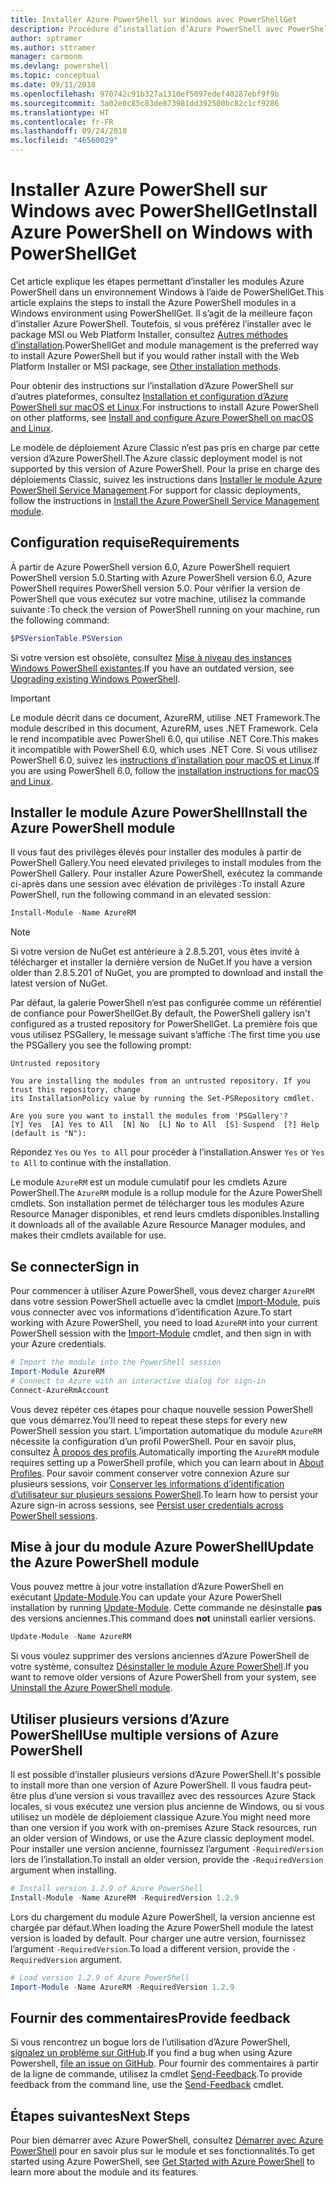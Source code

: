 ```yaml
---
title: Installer Azure PowerShell sur Windows avec PowerShellGet
description: Procédure d’installation d’Azure PowerShell avec PowerShellGet
author: sptramer
ms.author: sttramer
manager: carmonm
ms.devlang: powershell
ms.topic: conceptual
ms.date: 09/11/2018
ms.openlocfilehash: 970742c91b327a1310ef5097edef40287ebf9f9b
ms.sourcegitcommit: 3a02e0c85c83de873981dd392500bc82c1cf9286
ms.translationtype: HT
ms.contentlocale: fr-FR
ms.lasthandoff: 09/24/2018
ms.locfileid: "46560029"
---
```

# <a name="install-azure-powershell-on-windows-with-powershellget"></a><span data-ttu-id="38da4-103">Installer Azure PowerShell sur Windows avec PowerShellGet</span><span class="sxs-lookup"><span data-stu-id="38da4-103">Install Azure PowerShell on Windows with PowerShellGet</span></span>

<span data-ttu-id="38da4-104">Cet article explique les étapes permettant d’installer les modules Azure PowerShell dans un environnement Windows à l’aide de PowerShellGet.</span><span class="sxs-lookup"><span data-stu-id="38da4-104">This article explains the steps to install the Azure PowerShell modules in a Windows environment using PowerShellGet.</span></span> <span data-ttu-id="38da4-105">Il s’agit de la meilleure façon d’installer Azure PowerShell. Toutefois, si vous préférez l’installer avec le package MSI ou Web Platform Installer, consultez [Autres méthodes d’installation](other-install.md).</span><span class="sxs-lookup"><span data-stu-id="38da4-105">PowerShellGet and module management is the preferred way to install Azure PowerShell but if you would rather install with the Web Platform Installer or MSI package, see [Other installation methods](other-install.md).</span></span>

<span data-ttu-id="38da4-106">Pour obtenir des instructions sur l’installation d’Azure PowerShell sur d’autres plateformes, consultez [Installation et configuration d’Azure PowerShell sur macOS et Linux](install-azurermps-maclinux.md).</span><span class="sxs-lookup"><span data-stu-id="38da4-106">For instructions to install Azure PowerShell on other platforms, see [Install and configure Azure PowerShell on macOS and Linux](install-azurermps-maclinux.md).</span></span>

<span data-ttu-id="38da4-107">Le modèle de déploiement Azure Classic n’est pas pris en charge par cette version d’Azure PowerShell.</span><span class="sxs-lookup"><span data-stu-id="38da4-107">The Azure classic deployment model is not supported by this version of Azure PowerShell.</span></span> <span data-ttu-id="38da4-108">Pour la prise en charge des déploiements Classic, suivez les instructions dans [Installer le module Azure PowerShell Service Management](/powershell/azure/servicemanagement/install-azure-ps).</span><span class="sxs-lookup"><span data-stu-id="38da4-108">For support for classic deployments, follow the instructions in [Install the Azure PowerShell Service Management module](/powershell/azure/servicemanagement/install-azure-ps).</span></span>

## <a name="requirements"></a><span data-ttu-id="38da4-109">Configuration requise</span><span class="sxs-lookup"><span data-stu-id="38da4-109">Requirements</span></span>

<span data-ttu-id="38da4-110">À partir de Azure PowerShell version 6.0, Azure PowerShell requiert PowerShell version 5.0.</span><span class="sxs-lookup"><span data-stu-id="38da4-110">Starting with Azure PowerShell version 6.0, Azure PowerShell requires PowerShell version 5.0.</span></span> <span data-ttu-id="38da4-111">Pour vérifier la version de PowerShell que vous exécutez sur votre machine, utilisez la commande suivante :</span><span class="sxs-lookup"><span data-stu-id="38da4-111">To check the version of PowerShell running on your machine, run the following command:</span></span>

```powershell
$PSVersionTable.PSVersion
```

<span data-ttu-id="38da4-112">Si votre version est obsolète, consultez [Mise à niveau des instances Windows PowerShell existantes](/powershell/scripting/setup/installing-windows-powershell?view=powershell-6#upgrading-existing-windows-powershell).</span><span class="sxs-lookup"><span data-stu-id="38da4-112">If you have an outdated version, see [Upgrading existing Windows PowerShell](/powershell/scripting/setup/installing-windows-powershell?view=powershell-6#upgrading-existing-windows-powershell).</span></span>

> [!IMPORTANT]
> <span data-ttu-id="38da4-113">Le module décrit dans ce document, AzureRM, utilise .NET Framework.</span><span class="sxs-lookup"><span data-stu-id="38da4-113">The module described in this document, AzureRM, uses .NET Framework.</span></span> <span data-ttu-id="38da4-114">Cela le rend incompatible avec PowerShell 6.0, qui utilise .NET Core.</span><span class="sxs-lookup"><span data-stu-id="38da4-114">This makes it incompatible with PowerShell 6.0, which uses .NET Core.</span></span> <span data-ttu-id="38da4-115">Si vous utilisez PowerShell 6.0, suivez les [instructions d’installation pour macOS et Linux](install-azurermps-maclinux.md).</span><span class="sxs-lookup"><span data-stu-id="38da4-115">If you are using PowerShell 6.0, follow the [installation instructions for macOS and Linux](install-azurermps-maclinux.md).</span></span>

## <a name="install-the-azure-powershell-module"></a><span data-ttu-id="38da4-116">Installer le module Azure PowerShell</span><span class="sxs-lookup"><span data-stu-id="38da4-116">Install the Azure PowerShell module</span></span>

<span data-ttu-id="38da4-117">Il vous faut des privilèges élevés pour installer des modules à partir de PowerShell Gallery.</span><span class="sxs-lookup"><span data-stu-id="38da4-117">You need elevated privileges to install modules from the PowerShell Gallery.</span></span> <span data-ttu-id="38da4-118">Pour installer Azure PowerShell, exécutez la commande ci-après dans une session avec élévation de privilèges :</span><span class="sxs-lookup"><span data-stu-id="38da4-118">To install Azure PowerShell, run the following command in an elevated session:</span></span>

```powershell
Install-Module -Name AzureRM
```

> [!NOTE]
> <span data-ttu-id="38da4-119">Si votre version de NuGet est antérieure à 2.8.5.201, vous êtes invité à télécharger et installer la dernière version de NuGet.</span><span class="sxs-lookup"><span data-stu-id="38da4-119">If you have a version older than 2.8.5.201 of NuGet, you are prompted to download and install the latest version of NuGet.</span></span>

<span data-ttu-id="38da4-120">Par défaut, la galerie PowerShell n’est pas configurée comme un référentiel de confiance pour PowerShellGet.</span><span class="sxs-lookup"><span data-stu-id="38da4-120">By default, the PowerShell gallery isn't configured as a trusted repository for PowerShellGet.</span></span> <span data-ttu-id="38da4-121">La première fois que vous utilisez PSGallery, le message suivant s’affiche :</span><span class="sxs-lookup"><span data-stu-id="38da4-121">The first time you use the PSGallery you see the following prompt:</span></span>

```output
Untrusted repository

You are installing the modules from an untrusted repository. If you trust this repository, change
its InstallationPolicy value by running the Set-PSRepository cmdlet.

Are you sure you want to install the modules from 'PSGallery'?
[Y] Yes  [A] Yes to All  [N] No  [L] No to All  [S] Suspend  [?] Help (default is "N"):
```

<span data-ttu-id="38da4-122">Répondez `Yes` ou `Yes to All` pour procéder à l’installation.</span><span class="sxs-lookup"><span data-stu-id="38da4-122">Answer `Yes` or `Yes to All` to continue with the installation.</span></span>

<span data-ttu-id="38da4-123">Le module `AzureRM` est un module cumulatif pour les cmdlets Azure PowerShell.</span><span class="sxs-lookup"><span data-stu-id="38da4-123">The `AzureRM` module is a rollup module for the Azure PowerShell cmdlets.</span></span> <span data-ttu-id="38da4-124">Son installation permet de télécharger tous les modules Azure Resource Manager disponibles, et rend leurs cmdlets disponibles.</span><span class="sxs-lookup"><span data-stu-id="38da4-124">Installing it downloads all of the available Azure Resource Manager modules, and makes their cmdlets available for use.</span></span>

## <a name="sign-in"></a><span data-ttu-id="38da4-125">Se connecter</span><span class="sxs-lookup"><span data-stu-id="38da4-125">Sign in</span></span>

<span data-ttu-id="38da4-126">Pour commencer à utiliser Azure PowerShell, vous devez charger `AzureRM` dans votre session PowerShell actuelle avec la cmdlet [Import-Module](/powershell/module/Microsoft.PowerShell.Core/Import-Module), puis vous connecter avec vos informations d’identification Azure.</span><span class="sxs-lookup"><span data-stu-id="38da4-126">To start working with Azure PowerShell, you need to load `AzureRM` into your current PowerShell session with the [Import-Module](/powershell/module/Microsoft.PowerShell.Core/Import-Module) cmdlet, and then sign in with your Azure credentials.</span></span>

```powershell
# Import the module into the PowerShell session
Import-Module AzureRM
# Connect to Azure with an interactive dialog for sign-in
Connect-AzureRmAccount
```

<span data-ttu-id="38da4-127">Vous devez répéter ces étapes pour chaque nouvelle session PowerShell que vous démarrez.</span><span class="sxs-lookup"><span data-stu-id="38da4-127">You'll need to repeat these steps for every new PowerShell session you start.</span></span> <span data-ttu-id="38da4-128">L’importation automatique du module `AzureRM` nécessite la configuration d’un profil PowerShell. Pour en savoir plus, consultez [À propos des profils](/powershell/module/microsoft.powershell.core/about/about_profiles).</span><span class="sxs-lookup"><span data-stu-id="38da4-128">Automatically importing the `AzureRM` module requires setting up a PowerShell profile, which you can learn about in [About Profiles](/powershell/module/microsoft.powershell.core/about/about_profiles).</span></span>
<span data-ttu-id="38da4-129">Pour savoir comment conserver votre connexion Azure sur plusieurs sessions, voir [Conserver les informations d’identification d’utilisateur sur plusieurs sessions PowerShell](context-persistence.md).</span><span class="sxs-lookup"><span data-stu-id="38da4-129">To learn how to persist your Azure sign-in across sessions, see [Persist user credentials across PowerShell sessions](context-persistence.md).</span></span>

## <a name="update-the-azure-powershell-module"></a><span data-ttu-id="38da4-130">Mise à jour du module Azure PowerShell</span><span class="sxs-lookup"><span data-stu-id="38da4-130">Update the Azure PowerShell module</span></span>

<span data-ttu-id="38da4-131">Vous pouvez mettre à jour votre installation d’Azure PowerShell en exécutant [Update-Module](/powershell/module/powershellget/update-module).</span><span class="sxs-lookup"><span data-stu-id="38da4-131">You can update your Azure PowerShell installation by running [Update-Module](/powershell/module/powershellget/update-module).</span></span> <span data-ttu-id="38da4-132">Cette commande ne désinstalle __pas__ des versions anciennes.</span><span class="sxs-lookup"><span data-stu-id="38da4-132">This command does __not__ uninstall earlier versions.</span></span>

```powershell
Update-Module -Name AzureRM
```

<span data-ttu-id="38da4-133">Si vous voulez supprimer des versions anciennes d’Azure PowerShell de votre système, consultez [Désinstaller le module Azure PowerShell](uninstall-azurerm-ps.md).</span><span class="sxs-lookup"><span data-stu-id="38da4-133">If you want to remove older versions of Azure PowerShell from your system, see [Uninstall the Azure PowerShell module](uninstall-azurerm-ps.md).</span></span>

## <a name="use-multiple-versions-of-azure-powershell"></a><span data-ttu-id="38da4-134">Utiliser plusieurs versions d’Azure PowerShell</span><span class="sxs-lookup"><span data-stu-id="38da4-134">Use multiple versions of Azure PowerShell</span></span>

<span data-ttu-id="38da4-135">Il est possible d’installer plusieurs versions d’Azure PowerShell.</span><span class="sxs-lookup"><span data-stu-id="38da4-135">It's possible to install more than one version of Azure PowerShell.</span></span> <span data-ttu-id="38da4-136">Il vous faudra peut-être plus d’une version si vous travaillez avec des ressources Azure Stack locales, si vous exécutez une version plus ancienne de Windows, ou si vous utilisez un modèle de déploiement classique Azure.</span><span class="sxs-lookup"><span data-stu-id="38da4-136">You might need more than one version if you work with on-premises Azure Stack resources, run an older version of Windows, or use the Azure classic deployment model.</span></span> <span data-ttu-id="38da4-137">Pour installer une version ancienne, fournissez l’argument `-RequiredVersion` lors de l’installation.</span><span class="sxs-lookup"><span data-stu-id="38da4-137">To install an older version, provide the `-RequiredVersion` argument when installing.</span></span>

```powershell
# Install version 1.2.9 of Azure PowerShell
Install-Module -Name AzureRM -RequiredVersion 1.2.9
```

<span data-ttu-id="38da4-138">Lors du chargement du module Azure PowerShell, la version ancienne est chargée par défaut.</span><span class="sxs-lookup"><span data-stu-id="38da4-138">When loading the Azure PowerShell module the latest version is loaded by default.</span></span> <span data-ttu-id="38da4-139">Pour charger une autre version, fournissez l’argument `-RequiredVersion`.</span><span class="sxs-lookup"><span data-stu-id="38da4-139">To load a different version, provide the `-RequiredVersion` argument.</span></span>

```powershell
# Load version 1.2.9 of Azure PowerShell
Import-Module -Name AzureRM -RequiredVersion 1.2.9
```

## <a name="provide-feedback"></a><span data-ttu-id="38da4-140">Fournir des commentaires</span><span class="sxs-lookup"><span data-stu-id="38da4-140">Provide feedback</span></span>

<span data-ttu-id="38da4-141">Si vous rencontrez un bogue lors de l’utilisation d’Azure PowerShell, [signalez un problème sur GitHub](https://github.com/Azure/azure-powershell/issues).</span><span class="sxs-lookup"><span data-stu-id="38da4-141">If you find a bug when using Azure Powershell, [file an issue on GitHub](https://github.com/Azure/azure-powershell/issues).</span></span>
<span data-ttu-id="38da4-142">Pour fournir des commentaires à partir de la ligne de commande, utilisez la cmdlet [Send-Feedback](/powershell/module/azurerm.profile/send-feedback).</span><span class="sxs-lookup"><span data-stu-id="38da4-142">To provide feedback from the command line, use the [Send-Feedback](/powershell/module/azurerm.profile/send-feedback) cmdlet.</span></span>

## <a name="next-steps"></a><span data-ttu-id="38da4-143">Étapes suivantes</span><span class="sxs-lookup"><span data-stu-id="38da4-143">Next Steps</span></span>

<span data-ttu-id="38da4-144">Pour bien démarrer avec Azure PowerShell, consultez [Démarrer avec Azure PowerShell](get-started-azureps.md) pour en savoir plus sur le module et ses fonctionnalités.</span><span class="sxs-lookup"><span data-stu-id="38da4-144">To get started using Azure PowerShell, see [Get Started with Azure PowerShell](get-started-azureps.md) to learn more about the module and its features.</span></span>